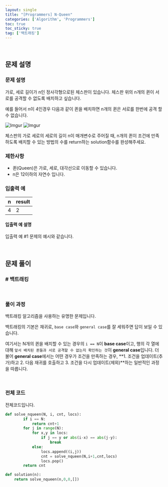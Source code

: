 ```yaml
---
layout: single
title: "[Programmers] N-Queen"
categories: ['Algorithm', 'Programmers']
toc: true
toc_sticky: true
tag: ['백트래킹']
---
```




<br>

## 문제 설명

### 문제 설명

가로, 세로 길이가 n인 정사각형으로된 체스판이 있습니다. 체스판 위의 n개의 퀸이 서로를 공격할 수 없도록 배치하고 싶습니다.

예를 들어서 n이 4인경우 다음과 같이 퀸을 배치하면 n개의 퀸은 서로를 한번에 공격 할 수 없습니다.

![Imgur](https://i.imgur.com/lt2zdK6.png)
![Imgur](https://i.imgur.com/5c5EUrq.png)

체스판의 가로 세로의 세로의 길이 n이 매개변수로 주어질 때, n개의 퀸이 조건에 만족 하도록 배치할 수 있는 방법의 수를 return하는 solution함수를 완성해주세요.

### 제한사항

- 퀸(Queen)은 가로, 세로, 대각선으로 이동할 수 있습니다.
- n은 12이하의 자연수 입니다.

### 입출력 예

| n    | result |
| ---- | ------ |
| 4    | 2      |

#### 입출력 예 설명

입출력 예 #1
문제의 예시와 같습니다.

<br>

## 문제 풀이

### \# 백트래킹



<br>

### 풀이 과정

백트래킹 알고리즘을 사용하는 유명한 문제입니다. 

백트래킹의 기본은 재귀로, `base case`와 `general case`를 잘 세워주면 답이 보일 수 있습니다. 

여기서는 N개의 퀸을 배치할 수 있는 경우의 `i == N`이 **base case**이고, 행의 각 열에 대해 `앞서 배치된 퀸들과 서로 공격할 수 없는지 확인하는 것`이 **general case**입니다. 더불어 **general case**에서는 어떤 경우가 조건을 만족하는 경우, **1. 조건을 업데이트(추가)하고 2. 다음 재귀를 호출하고 3. 조건을 다시 업데이트(제외)**하는 일반적인 과정을 따릅니다. 

<br>

### 전체 코드

전체코드입니다. 

```python
def solve_nqueen(N, i, cnt, locs):
        if i == N:
            return cnt+1
        for j in range(N):
            for x,y in locs:
                if j == y or abs(i-x) == abs(j-y):
                    break
            else:
                locs.append((i,j))
                cnt = solve_nqueen(N,i+1,cnt,locs)
                locs.pop()
        return cnt

def solution(n):
    return solve_nqueen(n,0,0,[])
```

<br>

